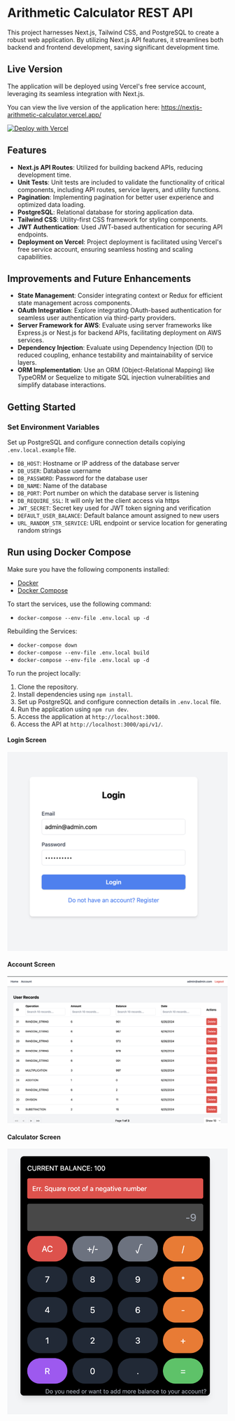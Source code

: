 # Arithmetic Calculator REST API

This project harnesses Next.js, Tailwind CSS, and PostgreSQL to create a robust web application. By utilizing Next.js API features, it streamlines both backend and frontend development, saving significant development time.

## Live Version
The application will be deployed using Vercel's free service account, leveraging its seamless integration with Next.js.

You can view the live version of the application here: https://nextjs-arithmetic-calculator.vercel.app/

[![Deploy with Vercel](https://vercel.com/button)](https://vercel.com/new/clone?repository-url=https://github.com/frcuutn/nextjs-arithmetic-calculator)

## Features

- **Next.js API Routes**: Utilized for building backend APIs, reducing development time.
- **Unit Tests**: Unit tests are included to validate the functionality of critical components, including API routes, service layers, and utility functions.
- **Pagination**: Implementing pagination for better user experience and optimized data loading.
- **PostgreSQL**: Relational database for storing application data.
- **Tailwind CSS**: Utility-first CSS framework for styling components.
- **JWT Authentication**: Used JWT-based authentication for securing API endpoints.
- **Deployment on Vercel**: Project deployment is facilitated using Vercel's free service account, ensuring seamless hosting and scaling capabilities.

## Improvements and Future Enhancements

- **State Management**: Consider integrating context or Redux for efficient state management across components.
- **OAuth Integration**: Explore integrating OAuth-based authentication for seamless user authentication via third-party providers.
- **Server Framework for AWS**: Evaluate using server frameworks like Express.js or Nest.js for backend APIs, facilitating deployment on AWS services.
- **Dependency Injection**: Evaluate using Dependency Injection (DI) to reduced coupling, enhance testability and maintainability of service layers.
- **ORM Implementation**: Use an ORM (Object-Relational Mapping) like TypeORM or Sequelize to mitigate SQL injection vulnerabilities and simplify database interactions.



## Getting Started

### Set Environment Variables

Set up PostgreSQL and configure connection details copiying `.env.local.example` file.

- `DB_HOST`: Hostname or IP address of the database server
- `DB_USER`: Database username
- `DB_PASSWORD`: Password for the database user
- `DB_NAME`: Name of the database
- `DB_PORT`: Port number on which the database server is listening
- `DB_REQUIRE_SSL`: It will only let the client access via https
- `JWT_SECRET`: Secret key used for JWT token signing and verification
- `DEFAULT_USER_BALANCE`: Default balance amount assigned to new users
- `URL_RANDOM_STR_SERVICE`: URL endpoint or service location for generating random strings

## Run using Docker Compose

Make sure you have the following components installed:

- [Docker](https://www.docker.com/get-started)
- [Docker Compose](https://docs.docker.com/compose/install/)

To start the services, use the following command:
- ```docker-compose --env-file .env.local up -d```

Rebuilding the Services:
- ```docker-compose down```
- ```docker-compose --env-file .env.local build```
- ```docker-compose --env-file .env.local up -d```

To run the project locally:

1. Clone the repository.
2. Install dependencies using `npm install`.
3. Set up PostgreSQL and configure connection details in `.env.local` file.
4. Run the application using `npm run dev`.
5. Access the application at `http://localhost:3000`.
6. Access the API at `http://localhost:3000/api/v1/`.

#### Login Screen

![Login Screen](./screenshots/login-screen.png)

#### Account Screen

![Account Screen](./screenshots/account-screen.png)

#### Calculator Screen

![Account Screen](./screenshots/calculator-screen.png)
